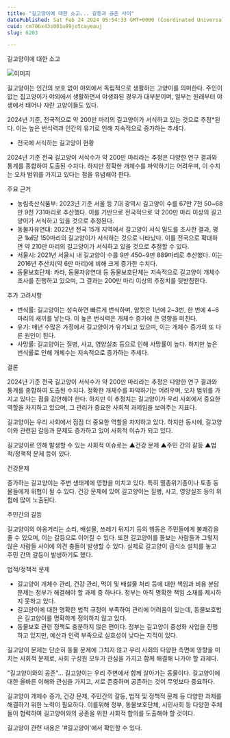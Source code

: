 ```yaml
---
title: "길고양이에 대한 소고... 갈등과 공존 사이"
datePublished: Sat Feb 24 2024 05:54:33 GMT+0000 (Coordinated Universal Time)
cuid: cm706x43s001u09jo5cayeauj
slug: 6203

---
```



길고양이에 대한 소고

![이미지](https://cdn.hashnode.com/res/hashnode/image/upload/v1739260707744/306045c1-78c5-4626-917b-1978ddb67916.jpeg)

길고양이는 인간의 보호 없이 야외에서 독립적으로 생활하는 고양이를 의미한다. 주인이 없는 집고양이가 야외에서 생활하면서 야생화된 경우가 대부분이며, 일부는 원래부터 야생에서 태어나 자란 고양이들도 있다.

2024년 기준, 전국적으로 약 200만 마리의 길고양이가 서식하고 있는 것으로 추정*된다. 이는 높은 번식력과 인간의 유기로 인해 지속적으로 증가하는 추세다.

* 전국에 서식하는 길고양이 현황

2024년 기준 전국 길고양이 서식수가 약 200만 마리라는 추정은 다양한 연구 결과와 통계를 종합하여 도출된 수치다. 하지만 정확한 개체수를 파악하기는 어려우며, 이 수치는 오차 범위를 가지고 있다는 점을 유념해야 한다.

주요 근거

- 농림축산식품부: 2023년 기준 서울 등 7대 광역시 길고양이 수를 67만 7천 50~68만 9천 731마리로 추산했다. 이를 기반으로 전국적으로 약 200만 마리 이상의 길고양이가 서식하고 있을 것으로 추정된다.
- 동물자유연대: 2022년 전국 15개 지역에서 길고양이 서식 밀도를 조사한 결과, 평균 1㎢당 150마리의 길고양이가 서식하는 것으로 나타났다. 이를 전국으로 확대하면 약 210만 마리의 길고양이가 서식하고 있을 것으로 추정할 수 있다.
- 서울시: 2021년 서울시 내 길고양이 수를 9만 450~9만 889마리로 추산했다. 이는 2016년 추산치(약 6만 마리)에 비해 크게 증가한 수치다.
- 동물보호단체: 카라, 동물자유연대 등 동물보호단체는 지속적으로 길고양이 개체수 조사를 진행하고 있으며, 그 결과는 200만 마리 이상의 추정치를 뒷받침한다.

추가 고려사항

- 번식률: 길고양이는 성숙하면 빠르게 번식하며, 암컷은 1년에 2~3번, 한 번에 4~6마리의 새끼를 낳는다. 이 높은 번식력은 개체수 증가에 큰 영향을 미친다.
- 유기: 매년 수많은 가정에서 길고양이가 유기되고 있으며, 이는 개체수 증가의 또 다른 원인이 된다.
- 사망률: 길고양이는 질병, 사고, 영양실조 등으로 인해 사망률이 높다. 하지만 높은 번식률로 인해 개체수는 지속적으로 증가하는 추세다.

결론

2024년 기준 전국 길고양이 서식수가 약 200만 마리라는 추정은 다양한 연구 결과와 통계를 종합하여 도출된 수치다. 정확한 개체수를 파악하기는 어려우며, 오차 범위를 가지고 있다는 점을 감안해야 한다. 하지만 이 추정치는 길고양이가 우리 사회에서 중요한 역할을 차지하고 있으며, 그 관리가 중요한 사회적 과제임을 보여주는 지표다.

길고양이는 우리 사회에서 점점 더 중요한 역할을 차지하고 있다. 하지만 동시에, 길고양이와 관련된 갈등과 문제도 증가하고 있어 사회적 이슈가 되고 있다.

길고양이로 인해 발생할 수 있는 사회적 이슈로는 ▲건강 문제 ▲주민 간의 갈등 ▲법적/정책적 문제 등이 있다.

건강문제

증가하는 길고양이는 주변 생태계에 영향을 미치고 있다. 특히 멸종위기종이나 토종 동물들에게 위협이 될 수 있다. 건강 문제에 있어 길고양이는 질병, 사고, 영양실조 등의 위험에 많이 노출된다.

주민간의 갈등

길고양이의 야옹거리는 소리, 배설물, 쓰레기 뒤지기 등의 행동은 주민들에게 불쾌감을 줄 수 있으며, 이는 갈등으로 이어질 수 있다. 또한 길고양이를 돌보는 사람들과 그렇지 않은 사람들 사이에 의견 충돌이 발생할 수 있다. 실제로 길고양이 급식소 설치를 놓고 주민 간의 갈등이 발생하기도 했다.

법적/정책적 문제

- 길고양이 개체수 관리, 건강 관리, 먹이 및 배설물 처리 등에 대한 책임과 비용 분담 문제는 정부가 해결해야 할 과제 중 하나다. 정부는 아직 명확한 책임 소재를 제시하지 못하고 있다.
- 길고양이에 대한 명확한 법적 규정이 부족하여 관리에 어려움이 있는데, 동물보호법은 길고양이를 명확하게 정의하지 않고 있다.
- 동물보호 관련 정책도 충분하지 않은 편이다. 정부는 길고양이 중성화 사업을 진행하고 있지만, 예산과 인력 부족으로 실효성이 낮다는 지적이 있다.

길고양이 문제는 단순히 동물 문제에 그치지 않고 우리 사회의 다양한 측면에 영향을 미치는 사회적 문제로, 사회 구성원 모두가 관심을 가지고 함께 해결해 나가야 할 과제다.

"길고양이와의 공존"... 길고양이는 우리 주변에서 함께 살아가는 동물이다. 길고양이에 대한 올바른 이해와 관심을 가지고, 서로 존중하며 공존하는 것이 무엇보다 중요하다.

길고양이 개체수 증가, 건강 문제, 주민간의 갈등, 법적 및 정책적 문제 등 다양한 과제를 해결하기 위한 노력이 필요하다. 이를위해 정부, 동물보호단체, 시민사회 등 다양한 주체들이 협력하여 길고양이와의 공존을 위한 사회적 합의를 도출해야 할 것이다.

길고양이 관련 내용은 '#길고양이'에서 확인할 수 있다.